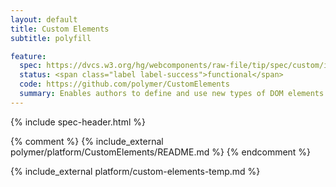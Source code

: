 ```yaml
---
layout: default
title: Custom Elements
subtitle: polyfill

feature:
  spec: https://dvcs.w3.org/hg/webcomponents/raw-file/tip/spec/custom/index.html
  status: <span class="label label-success">functional</span>
  code: https://github.com/polymer/CustomElements
  summary: Enables authors to define and use new types of DOM elements in a document.
---
```


{% include spec-header.html %}

{% comment %}
{% include_external polymer/platform/CustomElements/README.md %}
{% endcomment %}

{% include_external platform/custom-elements-temp.md %}
